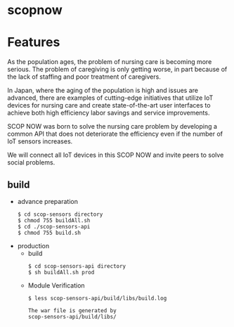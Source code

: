 # scopnow

# Features

As the population ages, the problem of nursing care is becoming more serious.
The problem of caregiving is only getting worse, in part because of the lack of staffing and poor treatment of caregivers.

In Japan, where the aging of the population is high and issues are advanced, there are examples of cutting-edge initiatives that utilize IoT devices for nursing care and create state-of-the-art user interfaces to achieve both high efficiency labor savings and service improvements.

SCOP NOW was born to solve the nursing care problem by developing a common API that does not deteriorate the efficiency even if the number of IoT sensors increases.

We will connect all IoT devices in this SCOP NOW and invite peers to solve social problems.

## build
* advance preparation
    ```
    $ cd scop-sensors directory
    $ chmod 755 buildAll.sh
    $ cd ./scop-sensors-api
    $ chmod 755 build.sh
    ```
* production
    * build
        ```
        $ cd scop-sensors-api directory
        $ sh buildAll.sh prod
        ```
    * Module Verification
        ```
        $ less scop-sensors-api/build/libs/build.log

        The war file is generated by
        scop-sensors-api/build/libs/
        ```
